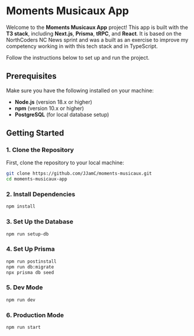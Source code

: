 # Moments Musicaux App

Welcome to the **Moments Musicaux App** project! This app is built with the **T3 stack**, including **Next.js**, **Prisma**, **tRPC**, and **React**.
It is based on the NorthCoders NC News sprint and was a built as an exercise to improve my competency working in with this tech stack and in TypeScript.

Follow the instructions below to set up and run the project.

## Prerequisites

Make sure you have the following installed on your machine:

- **Node.js** (version 18.x or higher)
- **npm** (version 10.x or higher)
- **PostgreSQL** (for local database setup)

## Getting Started

### 1. Clone the Repository

First, clone the repository to your local machine:

```bash
git clone https://github.com/JJamC/moments-musicaux.git
cd moments-musicaux-app
```
### 2. Install Dependencies

```bash
npm install
```

### 3. Set Up the Database

```bash
npm run setup-db
```

### 4. Set Up Prisma

```bash
npm run postinstall
npm run db:migrate
npx prisma db seed
```

### 5. Dev Mode

```bash
npm run dev
```

### 6. Production Mode


```bash
npm run start
```

